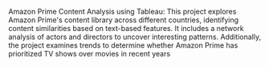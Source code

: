 Amazon Prime Content Analysis using Tableau:
This project explores Amazon Prime's content library across different countries, identifying content similarities based on text-based features. It includes a network analysis of actors and directors to uncover interesting patterns. Additionally, the project examines trends to determine whether Amazon Prime has prioritized TV shows over movies in recent years
